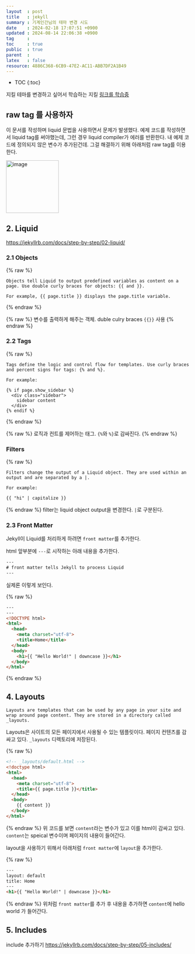 ```yaml
---
layout  : post
title   : jekyll
summary : 기계인간님의 테마 변경 시도
date    : 2024-02-18 17:07:51 +0900
updated : 2024-08-14 22:06:38 +0900
tag     : 
toc     : true
public  : true
parent  : 
latex   : false
resource: 4886C368-6CB9-47E2-AC11-ABB7DF2A1B49
---
```


* TOC
{:toc}

지킬 테마를 변경하고 싶어서 학습하는 지킬
[링크를 학습중](https://jekyllrb.com/docs/step-by-step/01-setup/)
 
## raw tag 를 사용하자
이 문서를 작성하며 liquid 문법을 사용하면서 문제가 발생했다. 예제 코드를 작성하면서 liquid tag를 써야했는데, 그런 경우 liquid compiler가 에러를 반환한다. 내 예제 코드에 정의되지 않은 변수가 추가된건데. 그걸 해결하기 위해 아래처럼 raw tag를 이용한다.

<img width="144" alt="image" src="https://github.com/moltak/moltak.github.io/assets/1638639/9f162986-fb14-4df8-9178-4f64ffa06db2">



## 2. Liquid
https://jekyllrb.com/docs/step-by-step/02-liquid/

### 2.1 Objects
{% raw %}
```
Objects tell Liquid to output predefined variables as content on a page. Use double curly braces for objects: {{ and }}.

For example, {{ page.title }} displays the page.title variable.
```
{% endraw %}

{% raw %}
변수를 출력하게 해주는 객체. duble culry braces `{{}}` 사용
{% endraw %}


### 2.2 Tags
{% raw %}
```
Tags define the logic and control flow for templates. Use curly braces and percent signs for tags: {% and %}.

For example:

{% if page.show_sidebar %}
  <div class="sidebar">
    sidebar content
  </div>
{% endif %}
```
{% endraw %}

{% raw %}
로직과 컨트를 제어하는 태그. `{%`와 `%}`로 감싸진다.
{% endraw %}

### Filters
{% raw %}
```
Filters change the output of a Liquid object. They are used within an output and are separated by a |.

For example:

{{ "hi" | capitalize }}
```
{% endraw %}
filter는 liquid object output을 변경한다. `|`로 구분된다.

### 2.3 Front Matter
Jekyll이 Liquid를 처리하게 하려면 `front matter`를 추가한다.

html 앞부분에 `---`로 시작하는 아래 내용을 추가한다.

```html
---
# front matter tells Jekyll to process Liquid
---
```

실제론 이렇게 보인다.

{% raw %}
```html
---
---
<!DOCTYPE html>
<html>
  <head>
    <meta charset="utf-8">
    <title>Home</title>
  </head>
  <body>
    <h1>{{ "Hello World!" | downcase }}</h1>
  </body>
</html>
```
{% endraw %}

## 4. Layouts
```
Layouts are templates that can be used by any page in your site and wrap around page content. They are stored in a directory called _layouts.
```
Layouts은 사이트의 모든 페이지에서 사용될 수 있는 템플릿이다. 페이지 컨텐츠를 감싸고 있다. `_layouts` 디렉토리에 저장된다.

{% raw %}
```html
<!-- _layouts/default.html -->
<!doctype html>
<html>
  <head>
    <meta charset="utf-8">
    <title>{{ page.title }}</title>
  </head>
  <body>
    {{ content }}
  </body>
</html>
```
{% endraw %}
위 코드를 보면 `content`라는 변수가 있고 이를 html이 감싸고 있다. `content`는 speical 변수이며 페이지의 내용이 들어간다.

layout을 사용하기 위해서 아래처럼 `front matter`에 `layout`을 추가한다.

{% raw %}
```html
---
layout: default
title: Home
---
<h1>{{ "Hello World!" | downcase }}</h1>
```
{% endraw %}
위처럼 `front matter`를 추가 후 내용을 추가하면 `content`에 hello world 가 들어간다.

## 5. Includes
include 추가하기
https://jekyllrb.com/docs/step-by-step/05-includes/
